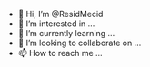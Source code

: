 - 👋 Hi, I’m @ResidMecid
- 👀 I’m interested in ...
- 🌱 I’m currently learning ...
- 💞️ I’m looking to collaborate on ...
- 📫 How to reach me ...

<!---
ResidMecid/ResidMecid is a ✨ special ✨ repository because its `README.md` (this file) appears on your GitHub profile.
You can click the Preview link to take a look at your changes.
--->
